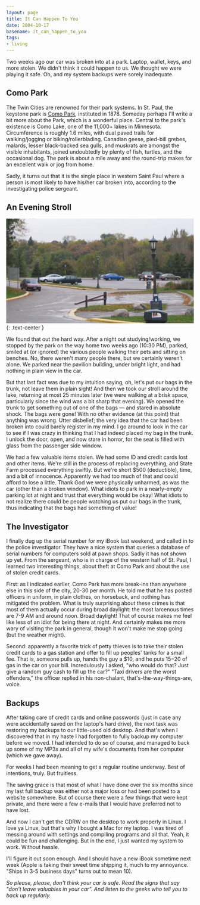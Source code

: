 ```yaml
---
layout: page
title: It Can Happen To You
date: 2004-10-17
basename: it_can_happen_to_you
tags:
- living
---
```


Two weeks ago our car was broken into at a park. Laptop, wallet, keys, and more
stolen. We didn't think it could happen to us. We thought we were playing it
safe. Oh, and my system backups were sorely inadequate.

<!--more-->

## Como Park

The Twin Cities are renowned for their park systems. In St. Paul, the
keystone park is [Como Park](http://www.comozooconservatory.org/),
instituted in 1878. Someday perhaps I'll write a bit more about the Park,
which is a wonderful place. Central to the park's existence is Como Lake,
one of the 11,000+ lakes in Minnesota. Circumference is roughly 1.6 miles,
with dual paved trails for walking/jogging or biking/rollerblading. Canadian
geese, pied-bill grebes, malards, lesser black-backed sea gulls, and muskrats
are amongst the visible inhabitants, joined undoubtedly by plenty of fish,
turtles, and the occasional dog. The park is about a mile away and the
round-trip makes for an excellent walk or jog from home.

Sadly, it turns out that it is the single place in western Saint Paul
where a person is most likely to have his/her car broken into, according to
the investigating police sergeant.

## An Evening Stroll

![Scene of the crime, 2 weeks later](/images/como_theft_large.jpg){: .text-center }

We found that out the hard way. After a night out studying/working, we
stopped by the park on the way home two weeks ago (10:30 PM), parked, smiled
at (or ignored) the various people walking their pets and sitting on benches.
No, there weren't many people there, but we certainly weren't alone.
We parked near the pavilion building, under bright light, and had nothing in
plain view in the car.

But that last fact was due to my intuition saying, oh, let's put our bags in the
trunk, not leave them in plain sight! And then we took our stroll around the
lake, returning at most 25 minutes later (we were walking at a brisk space,
particularly since the wind was a bit sharp that evening). We opened the trunk
to get something out of one of the bags &mdash; and stared in absolute shock.
The bags were gone! With no other evidence (at this point) that anything was
wrong. Utter disbelief; the very idea that the car had been broken into could
barely register in my mind. I go around to look in the car to see if I was crazy
in thinking that I had indeed placed my bag in the trunk. I unlock the door,
open, and now stare in horror, for the seat is filled with glass from the
passenger side window.

We had a few valuable items stolen. We had some ID and credit cards lost and
other items. We're still in the process of replacing everything, and State Farm
processed everything swiftly. But we're short $500 (deductible), time, and a bit
of innocence. Apparently we had too much of that and could afford to lose a
little. Thank God we were physically unharmed, as was the car (other than a
broken window). What idiots to park in a nearly-empty parking lot at night and
trust that everything would be okay! What idiots to not realize there could be
people watching us put our bags in the trunk, thus indicating that the bags had
something of value!

## The Investigator

I finally dug up the serial number for my iBook last weekend, and called
in to the police investigator. They have a nice system that queries a
database of serial numbers for computers sold at pawn shops. Sadly it has not
shown up yet. From the sergeant, who is in charge of the western half of St.
Paul, I learned two interesting things, about theft at Como Park and about the
use of stolen credit cards.

First: as I indicated earlier, Como Park has more break-ins than anywhere
else in this side of the city, 20-30 per month. He told me that he has posted
officers in uniform, in plain clothes, on horseback, and nothing has
mitigated the problem. What is truly surprising about these crimes is that
most of them actually occur during broad daylight: the most larcenous times
are 7-9 AM and around noon. Broad daylight! That of course makes me feel like
less of an idiot for being there at night. And certainly makes me more wary
of visiting the park in general, though it won't make me stop going (but
the weather might).

Second: apparently a favorite trick of petty thieves is to take their
stolen credit cards to a gas station and offer to fill up peoples' tanks
for a small fee. That is, someone pulls up, hands the guy a $10, and he puts
$15-$20 of gas in the car on your bill. Incredulously I asked, "who
would do that? Just give a random guy cash to fill up the car?"
"Taxi drivers are the worst offenders," the officer replied in his
non-chalant, that's-the-way-things-are, voice.

## Backups

After taking care of credit cards and online passwords (just in case any
were accidentally saved on the laptop's hard drive), the next task was
restoring my backups to our little-used old desktop. And that's when I
discovered that in my haste I had forgotten to fully backup my computer
before we moved. I had intended to do so of course, and managed to back up
some of my MP3s and all of my wife's documents from her computer (which
we gave away).

For weeks I had been meaning to get a regular routine underway. Best of
intentions, truly. But fruitless.

The saving grace is that most of what I have done over the six months since my
last full backup was either not a major loss or had been posted to a website
somewhere. But of course there were a few things that were kept private, and
there were a few e-mails that I would have preferred not to have lost.

And now I can't get the CDRW on the desktop to work properly in Linux. I love ya
Linux, but that's why I bought a Mac for my laptop. I was tired of messing
around with settings and compiling programs and all that. Yeah, it could be fun
and challenging. But in the end, I just wanted my system to work. Without
hassle.

I'll figure it out soon enough. And I should have a new iBook sometime next week
(Apple is taking their sweet time shipping it, much to my annoyance. "Ships in
3-5 business days" turns out to mean 10).

_So please, please, don't think your car is safe. Read the signs that say "don't
leave valuables in your car". And listen to the geeks who tell you to back up
regularly._
